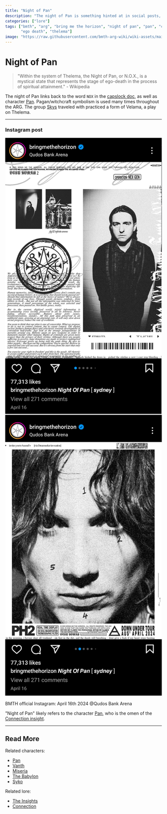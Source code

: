 ```yaml
---
title: "Night of Pan"
description: "The night of Pan is something hinted at in social posts, linking back to the character Pan."
categories: ["lore"]
tags: ["bmth", "arg", "bring me the horizon", "night of pan", "pan", "connection", 
       "ego death", "thelema"]
image: "https://raw.githubusercontent.com/bmth-arg-wiki/wiki-assets/main/characters/pan/8pan.png"
---
```

# Night of Pan

> "Within the system of Thelema, the Night of Pan, or N.O.X., is a mystical 
state that represents the stage of ego-death in the process of spiritual attainment." - Wikipedia

The night of Pan links back to the word `NOX` in the [capslock doc](../for-sof/capslock_doc), as well as 
character [Pan](../characters/pan). Pagan/witchcraft symbolism is used many times throughout the ARG. The 
group [Skys](../characters/skys) traveled with practiced a form of Velama, a play on Thelema.

***

### Instagram post

![Night of Pan post](https://raw.githubusercontent.com/bmth-arg-wiki/wiki-assets/main/socials/nightofpan1.png)
![Night of Pan post](https://raw.githubusercontent.com/bmth-arg-wiki/wiki-assets/main/socials/nightofpan2.png)

BMTH official Instagram: April 16th 2024 @Qudos Bank Arena

"Night of Pan" likely refers to the character [Pan](../characters/pan), who is the omen
of the [Connection insight](../lore/insight1-connection).

***

## Read More

Related characters:

- [Pan](../characters/pan)
- [Vanth](../characters/vanth)
- [Miseria](../characters/miseria)
- [The Babylon](../characters/babylon)
- [Syko](../characters/syko)

Related lore:

- [The Insights](insights)
- [Connection](insight1-connection)